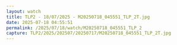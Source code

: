 ```yaml
---
layout: watch
title: TLP2 - 18/07/2025 - M20250718_045551_TLP_2T.jpg
date: 2025-07-18 04:55:51
permalink: /2025/07/18/watch/M20250718_045551_TLP_2
capture: TLP2/2025/202507/20250717/M20250718_045551_TLP_2T.jpg
---
```

